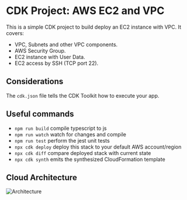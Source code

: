 # CDK Project: AWS EC2 and VPC

This is a simple CDK project to build deploy an EC2 instance with VPC. It covers:
- VPC, Subnets and other VPC components.
- AWS Security Group.
- EC2 instance with User Data.
- EC2 access by SSH (TCP port 22).

## Considerations

The `cdk.json` file tells the CDK Toolkit how to execute your app.

## Useful commands

* `npm run build`   compile typescript to js
* `npm run watch`   watch for changes and compile
* `npm run test`    perform the jest unit tests
* `npx cdk deploy`  deploy this stack to your default AWS account/region
* `npx cdk diff`    compare deployed stack with current state
* `npx cdk synth`   emits the synthesized CloudFormation template

## Cloud Architecture

![Architecture](https://i.ibb.co/rm0MgwS/ec2.png)